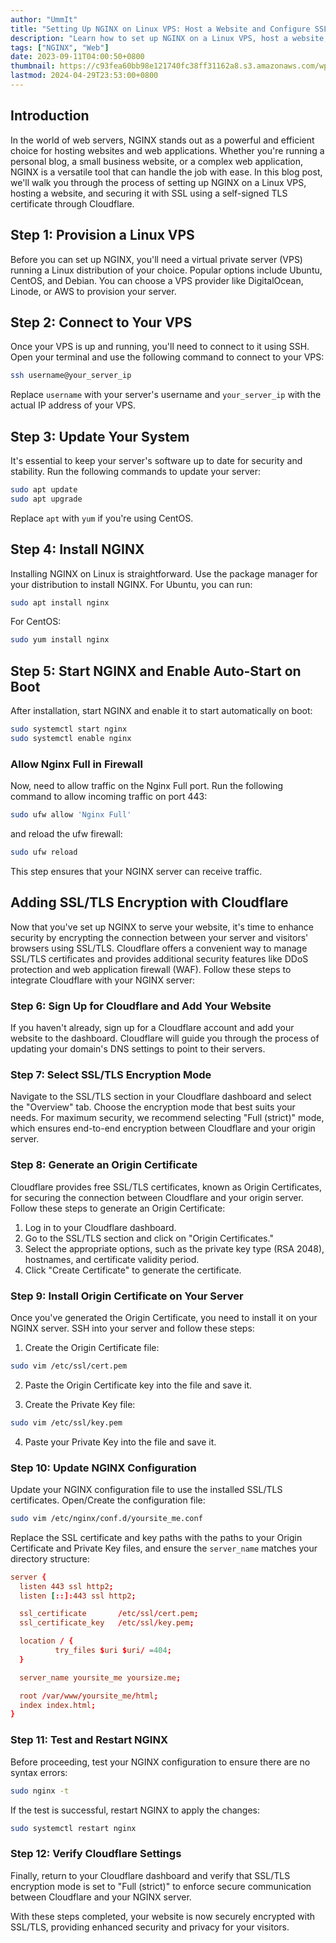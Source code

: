 ```yaml
---
author: "UmmIt"
title: "Setting Up NGINX on Linux VPS: Host a Website and Configure SSL with Self-Signed TLS (Cloudflare)"
description: "Learn how to set up NGINX on a Linux VPS, host a website, and secure it with SSL using a self-signed TLS certificate through Cloudflare. Follow our step-by-step guide to ensure your website is up and running securely."
tags: ["NGINX", "Web"]
date: 2023-09-11T04:00:50+0800
thumbnail: https://c93fea60bb98e121740fc38ff31162a8.s3.amazonaws.com/wp-content/uploads/2016/04/nginx.png
lastmod: 2024-04-29T23:53:00+0800
---
```


## Introduction

In the world of web servers, NGINX stands out as a powerful and efficient choice for hosting websites and web applications. Whether you're running a personal blog, a small business website, or a complex web application, NGINX is a versatile tool that can handle the job with ease. In this blog post, we'll walk you through the process of setting up NGINX on a Linux VPS, hosting a website, and securing it with SSL using a self-signed TLS certificate through Cloudflare.

## Step 1: Provision a Linux VPS

Before you can set up NGINX, you'll need a virtual private server (VPS) running a Linux distribution of your choice. Popular options include Ubuntu, CentOS, and Debian. You can choose a VPS provider like DigitalOcean, Linode, or AWS to provision your server.

## Step 2: Connect to Your VPS

Once your VPS is up and running, you'll need to connect to it using SSH. Open your terminal and use the following command to connect to your VPS:

```bash
ssh username@your_server_ip
```

Replace `username` with your server's username and `your_server_ip` with the actual IP address of your VPS.

## Step 3: Update Your System

It's essential to keep your server's software up to date for security and stability. Run the following commands to update your server:

```bash
sudo apt update
sudo apt upgrade
```

Replace `apt` with `yum` if you're using CentOS.

## Step 4: Install NGINX

Installing NGINX on Linux is straightforward. Use the package manager for your distribution to install NGINX. For Ubuntu, you can run:

```bash
sudo apt install nginx
```

For CentOS:

```bash
sudo yum install nginx
```

## Step 5: Start NGINX and Enable Auto-Start on Boot

After installation, start NGINX and enable it to start automatically on boot:

```bash
sudo systemctl start nginx
sudo systemctl enable nginx
```

### Allow Nginx Full in Firewall

Now, need to allow traffic on the Nginx Full port. Run the following command to allow incoming traffic on port 443:

```bash
sudo ufw allow 'Nginx Full'
```

and reload the ufw firewall:

```bash
sudo ufw reload
```

This step ensures that your NGINX server can receive traffic.

## Adding SSL/TLS Encryption with Cloudflare

Now that you've set up NGINX to serve your website, it's time to enhance security by encrypting the connection between your server and visitors' browsers using SSL/TLS. Cloudflare offers a convenient way to manage SSL/TLS certificates and provides additional security features like DDoS protection and web application firewall (WAF). Follow these steps to integrate Cloudflare with your NGINX server:

### Step 6: Sign Up for Cloudflare and Add Your Website

If you haven't already, sign up for a Cloudflare account and add your website to the dashboard. Cloudflare will guide you through the process of updating your domain's DNS settings to point to their servers.

### Step 7: Select SSL/TLS Encryption Mode

Navigate to the SSL/TLS section in your Cloudflare dashboard and select the "Overview" tab. Choose the encryption mode that best suits your needs. For maximum security, we recommend selecting "Full (strict)" mode, which ensures end-to-end encryption between Cloudflare and your origin server.

### Step 8: Generate an Origin Certificate

Cloudflare provides free SSL/TLS certificates, known as Origin Certificates, for securing the connection between Cloudflare and your origin server. Follow these steps to generate an Origin Certificate:

1. Log in to your Cloudflare dashboard.
2. Go to the SSL/TLS section and click on "Origin Certificates."
3. Select the appropriate options, such as the private key type (RSA 2048), hostnames, and certificate validity period.
4. Click "Create Certificate" to generate the certificate.

### Step 9: Install Origin Certificate on Your Server

Once you've generated the Origin Certificate, you need to install it on your NGINX server. SSH into your server and follow these steps:

1. Create the Origin Certificate file:

```bash
sudo vim /etc/ssl/cert.pem
```

2. Paste the Origin Certificate key into the file and save it.

3. Create the Private Key file:

```bash
sudo vim /etc/ssl/key.pem
```

4. Paste your Private Key into the file and save it.

### Step 10: Update NGINX Configuration

Update your NGINX configuration file to use the installed SSL/TLS certificates. Open/Create the configuration file:

```bash
sudo vim /etc/nginx/conf.d/yoursite_me.conf
```

Replace the SSL certificate and key paths with the paths to your Origin Certificate and Private Key files, and ensure the `server_name` matches your directory structure:

```conf
server {
  listen 443 ssl http2;
  listen [::]:443 ssl http2;

  ssl_certificate       /etc/ssl/cert.pem;
  ssl_certificate_key   /etc/ssl/key.pem;

  location / {
          try_files $uri $uri/ =404;
  }

  server_name yoursite_me yoursize.me;

  root /var/www/yoursite_me/html;
  index index.html;
}
```

### Step 11: Test and Restart NGINX

Before proceeding, test your NGINX configuration to ensure there are no syntax errors:

```bash
sudo nginx -t
```

If the test is successful, restart NGINX to apply the changes:

```bash
sudo systemctl restart nginx
```

### Step 12: Verify Cloudflare Settings

Finally, return to your Cloudflare dashboard and verify that SSL/TLS encryption mode is set to "Full (strict)" to enforce secure communication between Cloudflare and your NGINX server.

With these steps completed, your website is now securely encrypted with SSL/TLS, providing enhanced security and privacy for your visitors.
